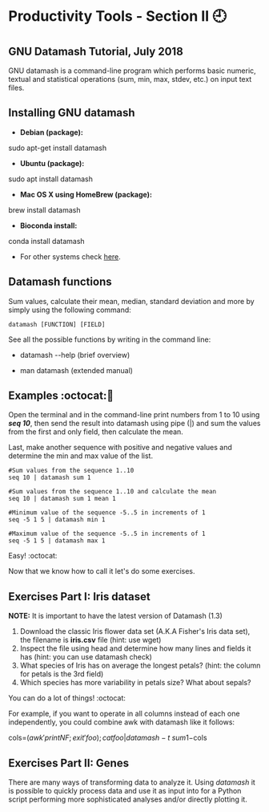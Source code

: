 # Productivity Tools - Section II :clock9:
## GNU Datamash Tutorial, July 2018

GNU datamash is a command-line program which performs basic numeric, textual and statistical operations (sum, min, max, stdev, etc.) on input text files.


## Installing GNU datamash

- **Debian (package):**

sudo apt-get install datamash

- **Ubuntu (package):**

sudo apt install datamash

- **Mac OS X using HomeBrew (package):**

brew install datamash

- **Bioconda install:**

conda install datamash


- For other systems check [here](https://www.gnu.org/software/datamash/download/).

## Datamash functions

Sum values, calculate their mean, median, standard deviation and more by simply using the following command:

```
datamash [FUNCTION] [FIELD]
```

See all the possible functions by writing in the command line:

- datamash --help (brief overview)

- man datamash (extended manual)


## Examples  :octocat::speech_balloon:


Open the terminal and in the command-line print numbers from 1 to 10 using **_seq 10_**, then send the result into datamash using pipe (|) and sum the values from the first and only field, then calculate the mean. 

Last, make another sequence with positive and negative values and determine the min and max value of the list.

 
```
#Sum values from the sequence 1..10 
seq 10 | datamash sum 1  

#Sum values from the sequence 1..10 and calculate the mean 
seq 10 | datamash sum 1 mean 1 

#Minimum value of the sequence -5..5 in increments of 1  
seq -5 1 5 | datamash min 1

#Maximum value of the sequence -5..5 in increments of 1
seq -5 1 5 | datamash max 1

```
Easy! :octocat:

Now that we know how to call it let's do some exercises.

## Exercises Part I: Iris dataset

**NOTE:** It is important to have the latest version of Datamash (1.3)

1) Download the classic Iris flower data set (A.K.A Fisher's Iris data set), the filename is **iris.csv** file (hint: use wget)
2) Inspect the file using head and determine how many lines and fields it has (hint: you can use datamash check) 
3) What species of Iris has on average the longest petals? (hint: the column for petals is the 3rd field)
4) Which species has more variability in petals size? What about sepals?

You can do a lot of things! :octocat:

For example, if you want to operate in all columns instead of each one independently, you could combine awk with datamash like it follows:

cols=$( awk '{print NF; exit}' foo); cat foo | datamash -t\  sum 1-$cols


## Exercises Part II: Genes

There are many ways of transforming data to analyze it. Using *datamash* it is possible to quickly process data and use it as input into for a Python script performing more sophisticated analyses and/or directly plotting it.








